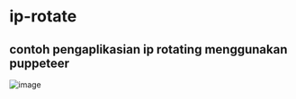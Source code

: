 # ip-rotate
## contoh pengaplikasian ip rotating menggunakan puppeteer
![image](https://user-images.githubusercontent.com/42810009/216762206-de9ca574-7bc8-4782-8abb-58b93f4fdf88.png)

